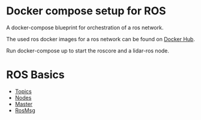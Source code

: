 # Docker compose setup for ROS

A docker-compose blueprint for orchestration of a ros network.

The used ros docker images for a ros network can be found on [Docker Hub](https://hub.docker.com/_/ros/).

Run docker-compose up to start the roscore and a lidar-ros node.

# ROS Basics
* [Topics](http://wiki.ros.org/rostopic)
* [Nodes](http://wiki.ros.org/rosnode?distro=melodic)
* [Master](http://wiki.ros.org/rosmaster?distro=melodic)
* [RosMsg](http://wiki.ros.org/rosmsg?distro=melodic)
